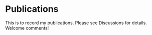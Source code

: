 # Publications
This is to record my publications. Please see Discussions for details. Welcome comments!
